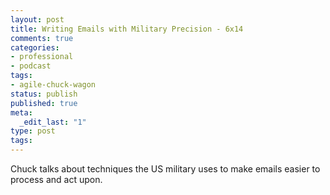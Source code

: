 ```yaml
---
layout: post
title: Writing Emails with Military Precision - 6x14
comments: true
categories:
- professional
- podcast
tags:
- agile-chuck-wagon
status: publish
published: true
meta:
  _edit_last: "1"
type: post
tags:
---
```

<p>Chuck talks about techniques the US military uses to make emails easier to process and act upon.</p>